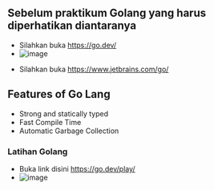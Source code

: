 ## Sebelum praktikum Golang yang harus diperhatikan diantaranya

- Silahkan buka https://go.dev/
- ![image](https://user-images.githubusercontent.com/15622730/227665638-2d72b6ae-a0cb-4c88-aaa8-b257205b8556.png)
* Silahkan buka https://www.jetbrains.com/go/

## Features of Go Lang
* Strong and statically typed
* Fast Compile Time
* Automatic Garbage Collection

### Latihan Golang
* Buka link disini https://go.dev/play/
* ![image](https://user-images.githubusercontent.com/15622730/227665912-414622b7-358b-483f-b0ee-fe3248376043.png)

